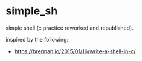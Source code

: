 # simple_sh
simple shell (c practice reworked and republished).

inspired by the following:
- https://brennan.io/2015/01/16/write-a-shell-in-c/
